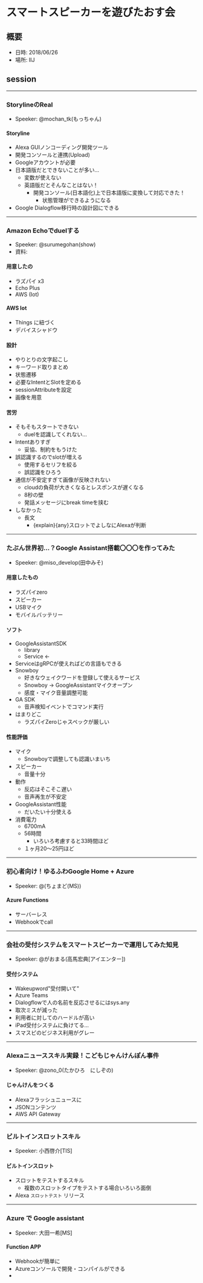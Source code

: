 # スマートスピーカーを遊びたおす会

## 概要
* 日時: 2018/06/26
* 場所: IIJ


## session

-----
### StorylineのReal
* Speeker: @mochan_tk(もっちゃん)

#### Storyline
* Alexa GUIノンコーディング開発ツール
* 開発コンソールと連携(Upload)
* Googleアカウントが必要
* 日本語版だとできないことが多い…
  - 変数が使えない
  - 英語版だとそんなことはない！
    - 開発コンソール(日本語化)上で日本語版に変換して対応できた！
      - 状態管理ができるようになる
* Google Dialogflow移行時の設計図にできる


-----
### Amazon Echoでduelする
* Speeker: @surumegohan(show)
* 資料:

#### 用意したの
* ラズパイ x3
* Echo Plus
* AWS (Iot)

#### AWS Iot
* Things に紐づく
* デバイスシャドウ

#### 設計
* やりとりの文字起こし
* キーワード取りまとめ
* 状態遷移
* 必要なIntentとSlotを定める
* sessionAttributeを設定
* 画像を用意

#### 苦労
* そもそもスタートできない
  - duelを認識してくれない…
* Intentありすぎ
  - 妥協、制約をもうけた
* 誤認識するのでslotが増える
  - 使用するセリフを絞る
  - 誤認識をひろう
* 通信が不安定すぎて画像が反映されない
  - cloudの負荷が大きくなるとレスポンスが遅くなる
  - 8秒の壁
  - 発話メッセージにbreak timeを挟む
* しなかった
  - 長文
    - {explain}{any}スロットでよしなにAlexaが判断


-----
### たぶん世界初…？Google Assistant搭載〇〇〇を作ってみた
* Speeker: @miso_develop(田中みそ)

#### 用意したもの
* ラズパイzero
* スピーカー
* USBマイク
* モバイルバッテリー

#### ソフト
* GoogleAssistantSDK
  - library
  - Service <-
* ServiceはgRPCが使えればどの言語もできる
* Snowboy
  - 好きなウェイクワードを登録して使えるサービス
  - Snowboy -> GoogleAssistantマイクオープン
  - 感度・マイク音量調整可能
* GA SDK
  - 音声検知イベントでコマンド実行
* はまりどこ
  - ラズパイZeroじゃスペックが厳しい

#### 性能評価
* マイク
  - Snowboyで調整しても認識いまいち
* スピーカー
  - 音量十分
* 動作
  - 反応はそこそこ遅い
  - 音声再生が不安定
* GoogleAssistant性能
  - だいたい十分使える
* 消費電力
  - 6700mA
  - 56時間
    - いろいろ考慮すると33時間ほど
  - １ヶ月20〜25円ほど


-----
### 初心者向け！ゆるふわGoogle Home + Azure
* Speeker: @(ちょまど(MS))

#### Azure Functions
* サーバーレス
* Webhookでcall


-----
### 会社の受付システムをスマートスピーカーで運用してみた知見
* Speeker: @がおまる(高馬宏典[アイエンター])

#### 受付システム
* Wakeupword"受付開いて"
* Azure Teams
* Dialogflowで人の名前を反応させるにはsys.any
* 取次ミスが減った
* 利用者に対してのハードルが高い
* iPad受付システムに負けてる…
* スマスピのビジネス利用がグレー


-----
### Alexaニューススキル実録！こどもじゃんけんぽん事件
* Speeker: @zono_0(たかひろ　にしぞの)

#### じゃんけんをつくる
* Alexaフラッシュニュースに
* JSONコンテンツ
* AWS API Gateway


-----
### ビルトインスロットスキル
* Speeker: 小西啓介[TIS]

#### ビルトインスロット
* スロットをテストするスキル
  - 複数のスロットタイプをテストする場合いろいろ面倒
* Alexa `スロットテスト` リリース


-----
### Azure で Google assistant
* Speeker: 大田一希[MS]

#### Function APP
* Webhookが簡単に
* Azureコンソールで開発・コンパイルができる
* 
